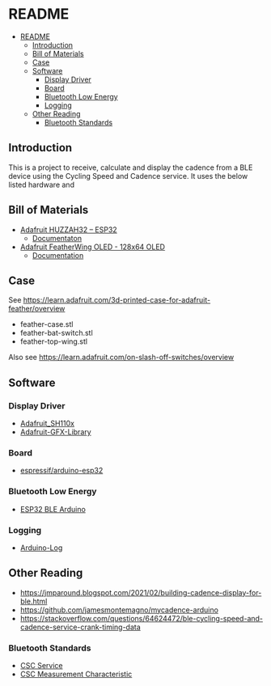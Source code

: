 # README

- [README](#readme)
  - [Introduction](#introduction)
  - [Bill of Materials](#bill-of-materials)
  - [Case](#case)
  - [Software](#software)
    - [Display Driver](#display-driver)
    - [Board](#board)
    - [Bluetooth Low Energy](#bluetooth-low-energy)
    - [Logging](#logging)
  - [Other Reading](#other-reading)
    - [Bluetooth Standards](#bluetooth-standards)

## Introduction

This is a project to receive, calculate and display the cadence from a BLE device using the Cycling Speed and Cadence service.  It uses the below listed hardware and

## Bill of Materials

* [Adafruit HUZZAH32 – ESP32](https://www.adafruit.com/product/3405)
  * [Documentaton](https://learn.adafruit.com/adafruit-huzzah32-esp32-feather/overview)
* [Adafruit FeatherWing OLED - 128x64 OLED](https://www.adafruit.com/product/4650)
  * [Documentation](https://learn.adafruit.com/adafruit-128x64-oled-featherwing/overview)

## Case

See https://learn.adafruit.com/3d-printed-case-for-adafruit-feather/overview

* feather-case.stl
* feather-bat-switch.stl
* feather-top-wing.stl

Also see https://learn.adafruit.com/on-slash-off-switches/overview

## Software

### Display Driver

* [Adafruit_SH110x](https://github.com/adafruit/Adafruit_SH110x)
* [Adafruit-GFX-Library](https://github.com/adafruit/Adafruit-GFX-Library)

### Board

* [espressif/arduino-esp32](https://github.com/espressif/arduino-esp32/blob/master/docs/arduino-ide/boards_manager.md)

### Bluetooth Low Energy

* [ESP32 BLE Arduino](https://www.arduino.cc/reference/en/libraries/esp32-ble-arduino/)

### Logging

* [Arduino-Log](https://github.com/thijse/Arduino-Log)

## Other Reading

* https://jmparound.blogspot.com/2021/02/building-cadence-display-for-ble.html
* https://github.com/jamesmontemagno/mycadence-arduino
* https://stackoverflow.com/questions/64624472/ble-cycling-speed-and-cadence-service-crank-timing-data

### Bluetooth Standards

* [CSC Service](https://www.bluetooth.com/wp-content/uploads/Sitecore-Media-Library/Gatt/Xml/Services/org.bluetooth.service.cycling_speed_and_cadence.xml)
* [CSC Measurement Characteristic](https://www.bluetooth.com/wp-content/uploads/Sitecore-Media-Library/Gatt/Xml/Characteristics/org.bluetooth.characteristic.csc_measurement.xml)
